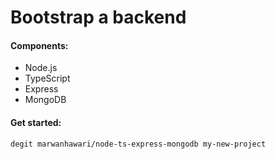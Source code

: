 # Bootstrap a backend

#### Components:
* Node.js
* TypeScript
* Express
* MongoDB


#### Get started:
```
degit marwanhawari/node-ts-express-mongodb my-new-project
```